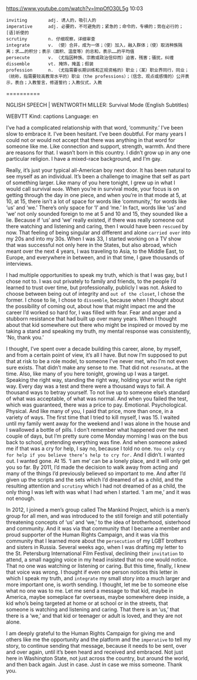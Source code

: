 https://www.youtube.com/watch?v=lmpOfO30L5g
10:03

```
inviting        adj. 诱人的，吸引人的
imperative      adj. 必要的，不可避免的；紧急的；命令的，专横的；势在必行的；[语]祈使的
scrutiny        n. 仔细观察，详细审查    
integrate       v. （使）合并，成为一体；（使）加入，融入群体；（使）取消种族隔离；求……的积分；表示（面积、温度等）的总和，表示……的平均值  
persecute       v. （尤指因种族、宗教或政治信仰而）迫害，残害；骚扰，纠缠
dissemble       vt. 掩饰，掩盖；假装
profession      n. （尤指需要长期训练和正规资格的）职业；（某）职业界同行，同业；（统称，指需要较高教育水平的）职业（the professions）；（信念、观点或感情的）公开表示，表白；入教誓言，修道誓约；入教仪式，入教
```
==========

NGLISH SPEECH | WENTWORTH MILLER: Survival Mode (English Subtitles)

WEBVTT Kind: captions Language: en 

I’ve had a complicated relationship with that word, ‘community.’ I’ve been slow to embrace it. I’ve been hesitant. I’ve been doubtful. For many years I could not or would not accept that there was anything in that word for someone like me. Like connection and support, strength, warmth. And there are reasons for that. I wasn’t born in this country. I didn’t grow up in any one particular religion. I have a mixed-race background, and I’m gay.

Really, it’s just your typical all-American boy next door. It has been natural to see myself as an individual. It’s been a challenge to imagine that self as part of something larger. Like many of you here tonight, I grew up in what I would call survival `mode`. When you’re in survival mode, your focus is on getting through the day in one piece, and when you’re in that mode at 5, at 10, at 15, there isn’t a lot of space for words like ‘community,’ for words like ‘us’ and ‘we.’ There’s only space for ‘I’ and ‘me.’ In fact, words like ‘us’ and ‘we’ not only sounded foreign to me at 5 and 10 and 15, they sounded like a lie. Because if ‘us’ and ‘we’ really existed, if there was really someone out there watching and listening and caring, then I would have been `rescued` by now. That feeling of being singular and different and alone `carried over` into my 20s and into my 30s. When I was 33, I started working on a TV show that was successful not only here in the States, but also abroad, which meant over the next 4 years, I was traveling to Asia, to the Middle East, to Europe, and everywhere in between, and in that time, I gave thousands of interviews. 

I had multiple opportunities to speak my truth, which is that I was gay, but I chose not to. I was out privately to family and friends, to the people I’d learned to trust over time, but professionally, publicly I was not. Asked to choose between being out of integrity and `out of the closet`, I chose the former. I chose to lie, I chose to `dissemble`, because when I thought about the possibility of coming out, about how that might impact me and the career I’d worked so hard for, I was filled with fear. Fear and anger and a stubborn resistance that had built up over many years. When I thought about that kid somewhere out there who might be inspired or moved by me taking a stand and speaking my truth, my mental response was consistently, ‘No, thank you.’ 

I thought, I’ve spent over a decade building this career, alone, by myself, and from a certain point of view, it’s all I have. But now I’m supposed to put that at risk to be a role model, to someone I’ve never met, who I’m not even sure exists. That didn’t make any sense to me. That did not `resonate…` at the time. Also, like many of you here tonight, growing up I was a target. Speaking the right way, standing the right way, holding your wrist the right way. Every day was a test and there were a thousand ways to fail. A thousand ways to betray yourself. To not live up to someone else’s standard of what was acceptable, of what was normal. And when you failed the test, which was guaranteed, there was a price to pay. Emotional. Psychological. Physical. And like many of you, I paid that price, more than once, in a variety of ways. The first time that I tried to kill myself, I was 15. I waited until my family went away for the weekend and I was alone in the house and I swallowed a bottle of pills. I don’t remember what happened over the next couple of days, but I’m pretty sure come Monday morning I was on the bus back to school, pretending everything was fine. And when someone asked me if that was a cry for help, I say no, because I told no one. `You only cry for help if you believe there’s help to cry for.` And I didn’t. I wanted out. I wanted gone. At 15. ‘I am me’ can be a lonely place, and it will only get you so far. By 2011, I’d made the decision to walk away from acting and many of the things I’d previously believed so important to me. And after I’d given up the scripts and the sets which I’d dreamed of as a child, and the resulting attention and `scrutiny` which I had not dreamed of as a child, the only thing I was left with was what I had when I started. ‘I am me,’ and it was not enough. 

In 2012, I joined a men’s group called The Mankind Project, which is a men’s group for all men, and was introduced to the still foreign and still potentially threatening concepts of ‘us’ and ‘we,’ to the idea of brotherhood, sisterhood and community. And it was via that community that I became a member and proud supporter of the Human Rights Campaign, and it was via this community that I learned more about the `persecution` of my LGBT brothers and sisters in Russia. Several weeks ago, when I was drafting my letter to the St. Petersburg International Film Festival, declining their `invitation` to attend, a small nagging voice in my head insisted that no one would notice. That no one was watching or listening or caring. But this time, finally, I knew that voice was wrong. I thought if even one person notices this letter in which I speak my truth, and `integrate` my small story into a much larger and more important one, is worth sending. I thought, let me be to someone else what no one was to me. Let me send a message to that kid, maybe in America, maybe someplace far overseas, maybe somewhere deep inside, a kid who’s being targeted at home or at school or in the streets, that someone is watching and listening and caring. That there is an ‘us,’ that there is a ‘we,’ and that kid or teenager or adult is loved, and they are not alone. 

I am deeply grateful to the Human Rights Campaign for giving me and others like me the opportunity and the platform and the `imperative` to tell my story, to continue sending that message, because it needs to be sent, over and over again, until it’s been heard and received and embraced. Not just here in Washington State, not just across the country, but around the world, and then back again. Just in case. Just in case we miss someone. Thank you. 